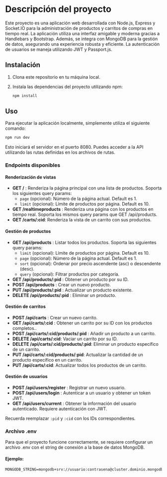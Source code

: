 # Descripción del proyecto

Este proyecto es una aplicación web desarrollada con Node.js, Express y Socket.IO para la administración de productos y carritos de compras en tiempo real. La aplicación utiliza una interfaz amigable y moderna gracias a Handlebars y Bootstrap. Además, se integra con MongoDB para la gestión de datos, asegurando una experiencia robusta y eficiente. La autenticación de usuarios se maneja utilizando JWT y Passport.js.

## Instalación

1. Clona este repositorio en tu máquina local.
2. Instala las dependencias del proyecto utilizando npm:

   ```bash
   npm install
   ```

## Uso

Para ejecutar la aplicación localmente, simplemente utiliza el siguiente comando:

   ```bash
   npm run dev
   ```
Esto iniciará el servidor en el puerto 8080. Puedes acceder a la API utilizando las rutas definidas en los archivos de rutas.

### Endpoints disponibles

#### Renderización de vistas

- **GET /** : Renderiza la página principal con una lista de productos. Soporta los siguientes query params:
  - `page` (opcional): Número de la página actual. Default es 1.
  - `limit` (opcional): Límite de productos por página. Default es 10.
- **GET /realtimeproducts** : Renderiza una página con los productos en tiempo real. Soporta los mismos query params que GET /api/products.
- **GET /carts/:cid**: Renderiza la vista de un carrito con sus productos.

#### Gestión de productos
- **GET /api/products** : Listar todos los productos. Soporta las siguientes query params:
  - `limit` (opcional): Límite de productos por página. Default es 10.
  - `page` (opcional): Número de la página actual. Default es 1.
  - `sort` (opcional): Ordenar por precio ascendente (asc) o descendente (desc).
  - `query` (opcional): Filtrar productos por categoría.
- **GET /api/products/:pid** : Obtener un producto por su ID.
- **POST /api/products** : Crear un nuevo producto.
- **PUT /api/products/:pid** : Actualizar un producto existente.
- **DELETE /api/products/:pid** : Eliminar un producto.

#### Gestión de carritos
- **POST /api/carts** : Crear un nuevo carrito.
- **GET /api/carts/:cid** : Obtener un carrito por su ID con los productos completos..
- **POST /api/carts/:cid/products/:pid** : Añadir un producto a un carrito.
- **DELETE /api/carts/:cid**: Vaciar un carrito por su ID.
- **DELETE /api/carts/:cid/products/:pid**: Eliminar un producto específico de un carrito.
- **PUT /api/carts/:cid/products/:pid**: Actualizar la cantidad de un producto específico en un carrito.
- **PUT /api/carts/:cid**: Actualizar todos los productos de un carrito.

#### Gestión de usuarios
- **POST /api/users/register** : Registrar un nuevo usuario.
- **POST /api/users/login** : Autenticar a un usuario y obtener un token JWT.
- **GET /api/users/current** : Obtener la información del usuario autenticado. Requiere autenticación con JWT.

Recuerda reemplazar `:pid` y `:cid` con los IDs correspondientes.

### Archivo .env

Para que el proyecto funcione correctamente, se requiere configurar un archivo .env con el string de conexión a la base de datos MongoDB.

#### Ejemplo:

```
MONGODB_STRING=mongodb+srv://usuario:contrasena@cluster.dominio.mongodb.net/ecommerce
```